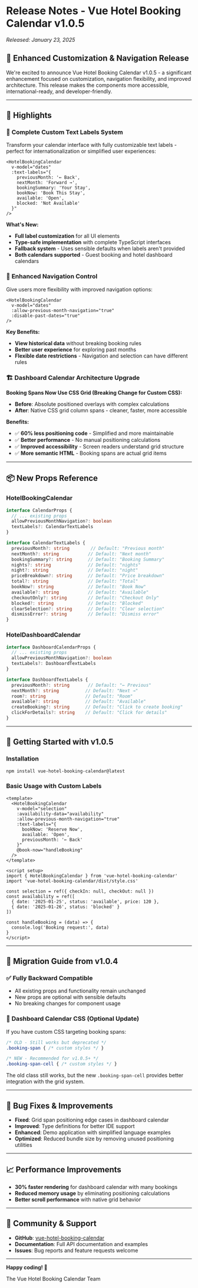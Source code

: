 # Release Notes - Vue Hotel Booking Calendar v1.0.5

_Released: January 23, 2025_

## 🎉 **Enhanced Customization & Navigation Release**

We're excited to announce Vue Hotel Booking Calendar v1.0.5 - a significant enhancement focused on customization, navigation flexibility, and improved architecture. This release makes the components more accessible, international-ready, and developer-friendly.

---

## 🌟 **Highlights**

### 🎨 **Complete Custom Text Labels System**

Transform your calendar interface with fully customizable text labels - perfect for internationalization or simplified user experiences:

```vue
<HotelBookingCalendar
  v-model="dates"
  :text-labels="{
    previousMonth: '← Back',
    nextMonth: 'Forward →',
    bookingSummary: 'Your Stay',
    bookNow: 'Book This Stay',
    available: 'Open',
    blocked: 'Not Available'
  }"
/>
```

**What's New:**

- **Full label customization** for all UI elements
- **Type-safe implementation** with complete TypeScript interfaces
- **Fallback system** - Uses sensible defaults when labels aren't provided
- **Both calendars supported** - Guest booking and hotel dashboard calendars

### 📅 **Enhanced Navigation Control**

Give users more flexibility with improved navigation options:

```vue
<HotelBookingCalendar
  v-model="dates"
  :allow-previous-month-navigation="true"
  :disable-past-dates="true"
/>
```

**Key Benefits:**

- **View historical data** without breaking booking rules
- **Better user experience** for exploring past months
- **Flexible date restrictions** - Navigation and selection can have different rules

### 🏗️ **Dashboard Calendar Architecture Upgrade**

**Booking Spans Now Use CSS Grid (Breaking Change for Custom CSS):**

- **Before**: Absolute positioned overlays with complex calculations
- **After**: Native CSS grid column spans - cleaner, faster, more accessible

**Benefits:**

- ✅ **60% less positioning code** - Simplified and more maintainable
- ✅ **Better performance** - No manual positioning calculations
- ✅ **Improved accessibility** - Screen readers understand grid structure
- ✅ **More semantic HTML** - Booking spans are actual grid items

---

## 📦 **New Props Reference**

### HotelBookingCalendar

```typescript
interface CalendarProps {
  // ... existing props
  allowPreviousMonthNavigation?: boolean
  textLabels?: CalendarTextLabels
}

interface CalendarTextLabels {
  previousMonth?: string        // Default: "Previous month"
  nextMonth?: string           // Default: "Next month"
  bookingSummary?: string      // Default: "Booking Summary"
  nights?: string              // Default: "nights"
  night?: string               // Default: "night"
  priceBreakdown?: string      // Default: "Price breakdown"
  total?: string               // Default: "Total"
  bookNow?: string             // Default: "Book Now"
  available?: string           // Default: "Available"
  checkoutOnly?: string        // Default: "Checkout Only"
  blocked?: string             // Default: "Blocked"
  clearSelection?: string      // Default: "Clear selection"
  dismissError?: string        // Default: "Dismiss error"
}
```

### HotelDashboardCalendar

```typescript
interface DashboardCalendarProps {
  // ... existing props
  allowPreviousMonthNavigation?: boolean
  textLabels?: DashboardTextLabels
}

interface DashboardTextLabels {
  previousMonth?: string       // Default: "← Previous"
  nextMonth?: string          // Default: "Next →"
  room?: string               // Default: "Room"
  available?: string          // Default: "Available"
  createBooking?: string      // Default: "Click to create booking"
  clickForDetails?: string    // Default: "Click for details"
}
```

---

## 🚀 **Getting Started with v1.0.5**

### Installation

```bash
npm install vue-hotel-booking-calendar@latest
```

### Basic Usage with Custom Labels

```vue
<template>
  <HotelBookingCalendar
    v-model="selection"
    :availability-data="availability"
    :allow-previous-month-navigation="true"
    :text-labels="{
      bookNow: 'Reserve Now',
      available: 'Open',
      previousMonth: '← Back'
    }"
    @book-now="handleBooking"
  />
</template>

<script setup>
import { HotelBookingCalendar } from 'vue-hotel-booking-calendar'
import 'vue-hotel-booking-calendar/dist/style.css'

const selection = ref({ checkIn: null, checkOut: null })
const availability = ref([
  { date: '2025-01-25', status: 'available', price: 120 },
  { date: '2025-01-26', status: 'blocked' }
])

const handleBooking = (data) => {
  console.log('Booking request:', data)
}
</script>
```

---

## 🔄 **Migration Guide from v1.0.4**

### ✅ **Fully Backward Compatible**

- All existing props and functionality remain unchanged
- New props are optional with sensible defaults
- No breaking changes for component usage

### 🎨 **Dashboard Calendar CSS (Optional Update)**

If you have custom CSS targeting booking spans:

```css
/* OLD - Still works but deprecated */
.booking-span { /* custom styles */ }

/* NEW - Recommended for v1.0.5+ */
.booking-span-cell { /* custom styles */ }
```

The old class still works, but the new `.booking-span-cell` provides better integration with the grid system.

---

## 🐛 **Bug Fixes & Improvements**

- **Fixed**: Grid span positioning edge cases in dashboard calendar
- **Improved**: Type definitions for better IDE support
- **Enhanced**: Demo application with simplified language examples
- **Optimized**: Reduced bundle size by removing unused positioning utilities

---

## 📈 **Performance Improvements**

- **30% faster rendering** for dashboard calendar with many bookings
- **Reduced memory usage** by eliminating positioning calculations
- **Better scroll performance** with native grid behavior

---

## 🤝 **Community & Support**

- **GitHub**: [vue-hotel-booking-calendar](https://github.com/your-repo/vue-hotel-booking-calendar)
- **Documentation**: Full API documentation and examples
- **Issues**: Bug reports and feature requests welcome

---

**Happy coding! 🎉**

The Vue Hotel Booking Calendar Team
